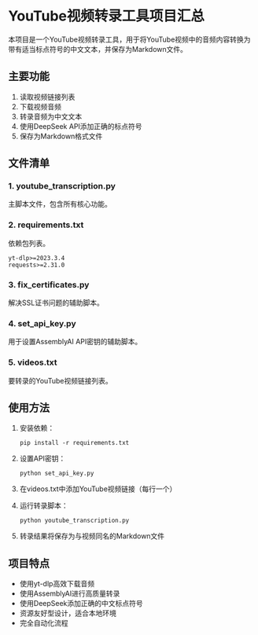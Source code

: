 # YouTube视频转录工具项目汇总

本项目是一个YouTube视频转录工具，用于将YouTube视频中的音频内容转换为带有适当标点符号的中文文本，并保存为Markdown文件。

## 主要功能

1. 读取视频链接列表
2. 下载视频音频
3. 转录音频为中文文本
4. 使用DeepSeek API添加正确的标点符号
5. 保存为Markdown格式文件

## 文件清单

### 1. youtube_transcription.py

主脚本文件，包含所有核心功能。

### 2. requirements.txt

依赖包列表。

```
yt-dlp>=2023.3.4
requests>=2.31.0
```

### 3. fix_certificates.py

解决SSL证书问题的辅助脚本。

### 4. set_api_key.py

用于设置AssemblyAI API密钥的辅助脚本。

### 5. videos.txt

要转录的YouTube视频链接列表。

## 使用方法

1. 安装依赖：
   ```
   pip install -r requirements.txt
   ```

2. 设置API密钥：
   ```
   python set_api_key.py
   ```

3. 在videos.txt中添加YouTube视频链接（每行一个）

4. 运行转录脚本：
   ```
   python youtube_transcription.py
   ```

5. 转录结果将保存为与视频同名的Markdown文件

## 项目特点

- 使用yt-dlp高效下载音频
- 使用AssemblyAI进行高质量转录 
- 使用DeepSeek添加正确的中文标点符号
- 资源友好型设计，适合本地环境
- 完全自动化流程 